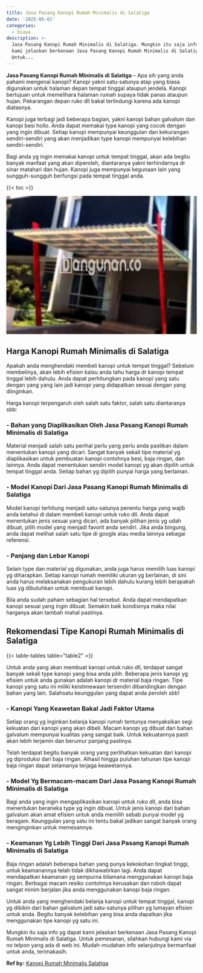 ```yaml
---
title: Jasa Pasang Kanopi Rumah Minimalis di Salatiga
date: '2025-05-01'
categories:
  - biaya
description: >-
  Jasa Pasang Kanopi Rumah Minimalis di Salatiga. Mungkin itu saja info yg dapat
  kami jelaskan berkenaan Jasa Pasang Kanopi Rumah Minimalis di Salatiga.
  Untuk...
---
```


**Jasa Pasang Kanopi Rumah Minimalis di Salatiga** – Apa sih yang anda pahami mengenai kanopi? Kanopi yakni satu-satunya atap yang biasa digunakan untuk halaman depan tempat tinggal ataupun jendela. Kanopi bertujuan untuk memelihara halaman rumah supaya tidak panas ataupun hujan. Pekarangan depan ruko dll bakal terlindungi karena ada kanopi diatasnya.

Kanopi juga terbagi jadi beberapa bagian, yakni kanopi bahan galvalum dan kanopi besi hollo. Anda dapat memakai type kanopi yang cocok dengan yang ingin dibuat. Setiap kanopi mempunyai keunggulan dan kekurangan sendiri-sendiri yang akan menjadikan type kanopi mempunyai kelebihan sendiri-sendiri.

Bagi anda yg ingin memakai kanopi untuk tempat tinggal, akan ada begitu banyak manfaat yang akan diperoleh, diantaranya yakni terhindarnya dr sinar matahari dan hujan. Kanopi juga mempunyai kegunaan lain yang sungguh-sungguh berfungsi pada tempat tinggal anda.

{{< toc >}}

![Jasa Pasang Kanopi Rumah Minimalis di Salatiga](/images/harga-kanopi-minimalis-70.png)

## Harga Kanopi Rumah Minimalis di Salatiga

Apakah anda menghendaki membeli kanopi untuk tempat tinggal? Sebelum membelinya, akan lebih efisien kalau anda tahu harga dr kanopi tempat tinggal lebih dahulu. Anda dapat perhitungkan pada kanopi yang satu dengan yang yang lain jadi kanopi yang didapatkan sesuai dengan yang diinginkan.

Harga kanopi terpengaruh oleh salah satu faktor, salah satu diantaranya sbb:

### \- Bahan yang Diaplikasikan Oleh Jasa Pasang Kanopi Rumah Minimalis di Salatiga

Material menjadi salah satu perihal perlu yang perlu anda pastikan dalam menentukan kanopi yang dicari. Sangat banyak sekali tipe material yg diaplikasikan untuk pembuatan kanopi contohnya besi, baja ringan, dan lainnya. Anda dapat menentukan sendiri model kanopi yg akan dipilih untuk tempat tinggal anda. Setiap bahan yg dipilih punyai harga yang berlainan.

### \- Model Kanopi Dari Jasa Pasang Kanopi Rumah Minimalis di Salatiga

Model kanopi terhitung menjadi satu-satunya penentu harga yang wajib anda ketahui di dalam membeli kanopi untuk ruko dll. Anda dapat menentukan jenis sesuai yang dicari, ada banyak pilihan jenis yg udah dibuat, pilih model yang menjadi favorit anda sendiri. Jika anda bingung, anda dapat melihat salah satu tipe di google atau media lainnya sebagai referensi.

### \- Panjang dan Lebar Kanopi

Selain type dan material yg digunakan, anda juga harus memilih luas kanopi yg diharapkan. Setiap kanopi rumah memiliki ukuran yg berlainan, di sini anda harus melaksanakan pengukuran lebih dahulu kurang lebih berapakah luas yg dibutuhkan untuk membuat kanopi.

Bila anda sudah paham sebagian hal tersebut. Anda dapat mendapatkan kanopi sesuai yang ingin dibuat. Semakin baik kondisinya maka nilai harganya akan tambah mahal pastinya.

## Rekomendasi Tipe Kanopi Rumah Minimalis di Salatiga

{{< table-tables table="table2" >}}

Untuk anda yang akan membuat kanopi untuk ruko dll, terdapat sangat banyak sekali type kanopi yang bisa anda pilih. Beberapa jenis kanopi yg efisien untuk anda gunakan adalah kanopi dr material baja ringan. Tipe kanopi yang satu ini miliki keistimewaan tersendiri dibandingkan dengan bahan yang lain. Salahsatu keunggulan yang dapat anda peroleh sbb!

### \- Kanopi Yang Keawetan Bakal Jadi Faktor Utama

Setiap orang yg inginkan belanja kanopi rumah tentunya menyaksikan segi kekuatan dari kanopi yang akan dibeli. Macam kanopi yg dibuat dari bahan galvalum mempunyai kualitas yang sangat baik. Untuk kekuatannya pasti akan lebih terjamin dan berumur panjang pastinya.

Telah terdapat begitu banyak orang yang perlihatkan kekuatan dari kanopi yg diproduksi dari baja ringan. Alhasil hingga puluhan tahunan tipe kanopi baja ringan dapat selamanya terjaga keawetannya.

### \- Model Yg Bermacam-macam Dari Jasa Pasang Kanopi Rumah Minimalis di Salatiga

Bagi anda yang ingin mengaplikasikan kanopi untuk ruko dll, anda bisa menentukan beraneka type yg ingin dibuat. Untuk jenis kanopi dari bahan galvalum akan amat efisien untuk anda memilih sebab punyai model yg beragam. Keunggulan yang satu ini tentu bakal jadikan sangat banyak orang menginginkan untuk memesannya.

### \- Keamanan Yg Lebih Tinggi Dari Jasa Pasang Kanopi Rumah Minimalis di Salatiga

Baja ringan adalah beberapa bahan yang punya kekokohan tingkat tinggi, untuk keamanannya telah tidak dikhawatirkan lagi. Anda dapat mendapatkan keamanan yg sempurna bilamana menggunakan kanopi baja ringan. Berbagai macam resiko contohnya kerusakan dan roboh dapat sangat minim berjalan jika anda menggunakan kanopi baja ringan.

Untuk anda yang menghendaki belanja kanopi untuk tempat tinggal, kanopi yg dibikin dari bahan galvalum jadi satu-satunya pilihan yg lumayan efisien untuk anda. Begitu banyak kelebihan yang bisa anda dapatkan jika menggunakan tipe kanopi yg satu ini.

Mungkin itu saja info yg dapat kami jelaskan berkenaan Jasa Pasang Kanopi Rumah Minimalis di Salatiga. Untuk pemesanan, silahkan hubungi kami via no telpon yang ada di web ini. Mudah-mudahan info selanjutnya bermanfaat untuk anda, terimakasih.

**Ref by:**  [Kanopi Rumah Minimalis Salatiga](https://id.wikipedia.org/wiki/Kanopi)

